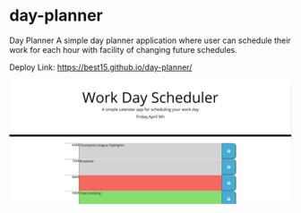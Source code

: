 # day-planner
Day Planner
A simple day planner application where user can schedule their work for each hour with facility of changing future schedules.

Deploy Link:  https://best15.github.io/day-planner/

 ![DayPlanner-image](./images/dayplanner.jpg)

